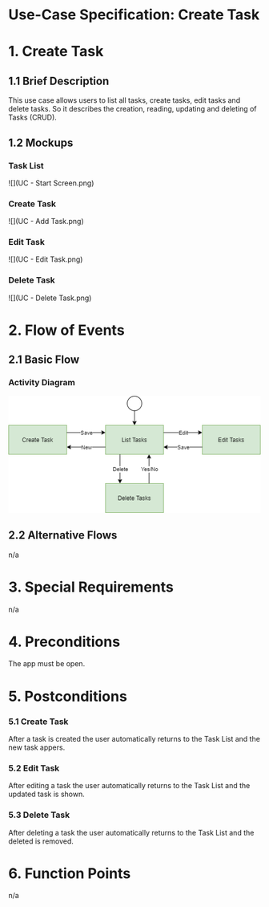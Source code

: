 # Use-Case Specification: Create Task

# 1. Create Task

## 1.1 Brief Description
This use case allows users to list all tasks, create tasks, edit tasks and delete tasks. So it describes the creation, reading, updating and deleting of Tasks (CRUD).




## 1.2 Mockups
### Task List
![](UC - Start Screen.png)
### Create Task
![](UC - Add Task.png)
### Edit Task
![](UC - Edit Task.png)
### Delete Task
![](UC - Delete Task.png)



# 2. Flow of Events

## 2.1 Basic Flow

### Activity Diagram

![Activity Diagram](AC_Crud_Create_Task.png)


## 2.2 Alternative Flows
n/a

# 3. Special Requirements
n/a

# 4. Preconditions

The app must be open.

# 5. Postconditions

### 5.1 Create Task
After a task is created the user automatically returns to the Task List and the new task appers.
### 5.2 Edit Task
After editing a task the user automatically returns to the Task List and the updated task is shown.
### 5.3 Delete Task
After deleting a task the user automatically returns to the Task List and the deleted is removed.

# 6. Function Points
n/a
